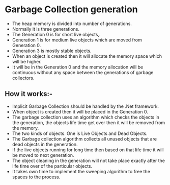 # Garbage Collection generation

* The heap memory is divided into number of generations. 
* Normally it is three generations.
* The Generation 0 is for short live objects,.
* Generation 1 is for medium live objects which are moved from Generation 0. 
* Generation 3 is mostly stable objects. 
* When an object is created then it will allocate the memory space which will be higher.
* It will be in the Generation 0 and the memory allocation will be continuous without any space between the generations of garbage collectors.

## **How it works:-**

* Implicit Garbage Collection should be handled by the .Net framework. 
* When object is created then it will be placed in the Generation 0. 
* The garbage collection uses an algorithm which checks the objects in the generation, the objects life time get over then it will be removed from the memory. 
* The two kinds of objects. One is Live Objects and Dead Objects. 
* The Garbage collection algorithm collects all unused objects that are dead objects in the generation.
* If the live objects running for long time then based on that life time it will be moved to next generation.
* The object cleaning in the generation will not take place exactly after the life time over of the particular objects. 
* It takes own time to implement the sweeping algorithm to free the spaces to the process.

